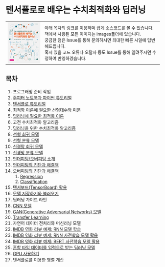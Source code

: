 # 텐서플로로 배우는 수치최적화와 딥러닝

<table>
<tr>
    <td><img align="top" src="./images/book_cover.png" width="150"></td>
    <td>아래 목차의 링크를 이용하며 쉽게 소스코드를 볼 수 있습니다. 
      <br>책에서 사용된 모든 이미지는 images폴더에 있습니다.
      <br>궁금한 점은 Issue를 통해 문의하시면 최대한 빠른 시일에 답변해드립니다.
      <br>혹시 있을 코드 오류나 오탈자 등도 Issue를 통해 알려주시면 수정하여 반영하겠습니다.
  </td>
</tr>
</table>

## 목차

1. 프로그래밍 준비 작업
1. [주피터 노트북과 파이썬 튜토리얼](https://colab.research.google.com/github/DNRY/tfopt/blob/main/notebooks/CH02.ipynb)
1. [텐서플로 튜토리얼](https://colab.research.google.com/github/DNRY/tfopt/blob/main/notebooks/CH03.ipynb)
1. [최적화 이론에 필요한 선형대수와 미분](https://colab.research.google.com/github/DNRY/tfopt/blob/main/notebooks/CH04.ipynb)
1. [딥러닝에 필요한 최적화 이론](https://colab.research.google.com/github/DNRY/tfopt/blob/main/notebooks/CH05.ipynb)
1. 고전 수치최적화 알고리즘
1. [딥러닝을 위한 수치최적화 알고리즘](https://colab.research.google.com/github/DNRY/tfopt/blob/main/notebooks/CH07.ipynb)
1. [선형 회귀 모델](https://colab.research.google.com/github/DNRY/tfopt/blob/main/notebooks/CH08.ipynb)
1. [선형 분류 모델](https://colab.research.google.com/github/DNRY/tfopt/blob/main/notebooks/CH09.ipynb)
1. [신경망 회귀 모델](https://colab.research.google.com/github/DNRY/tfopt/blob/main/notebooks/CH10.ipynb)
1. [신경망 분류 모델](https://colab.research.google.com/github/DNRY/tfopt/blob/main/notebooks/CH11.ipynb)
1. [언더피팅/오버피팅 소개](https://colab.research.google.com/github/DNRY/tfopt/blob/main/notebooks/CH12.ipynb)
1. [언더피팅의 진단과 해결책](https://colab.research.google.com/github/DNRY/tfopt/blob/main/notebooks/CH13.ipynb)
1. [오버피팅의 진단과 해결책](https://colab.research.google.com/github/DNRY/tfopt/blob/main/notebooks/CH14_Classification.ipynb)
    1. [Regression](https://colab.research.google.com/github/DNRY/tfopt/blob/main/notebooks/CH14_Regression.ipynb)
    1. [Classification](https://colab.research.google.com/github/DNRY/tfopt/blob/main/notebooks/CH14_Classification.ipynb)
1. [텐서보드(TensorBoard) 활용](https://colab.research.google.com/github/DNRY/tfopt/blob/main/notebooks/CH15.ipynb)
1. [모델 저장하기와 불러오기](https://colab.research.google.com/github/DNRY/tfopt/blob/main/notebooks/CH16.ipynb)
1. 딥러닝 가이드 라인
1. [CNN 모델](https://colab.research.google.com/github/DNRY/tfopt/blob/main/notebooks/CH18.ipynb)
1. [GAN(Generative Adversarial Networks) 모델](https://colab.research.google.com/github/DNRY/tfopt/blob/main/notebooks/CH19.ipynb)
1. [Transfer Learning](https://colab.research.google.com/github/DNRY/tfopt/blob/main/notebooks/CH20.ipynb)
1. 자연어 데이터 전처리와 머신러닝 모델
1. [IMDB 영화 리뷰 예제: RNN 모델 학습](https://colab.research.google.com/github/DNRY/tfopt/blob/main/notebooks/CH22.ipynb)
1. [IMDB 영화 리뷰 예제: RNN 사전학습 모델 활용](https://colab.research.google.com/github/DNRY/tfopt/blob/main/notebooks/CH23.ipynb)
1. [IMDB 영화 리뷰 예제: BERT 사전학습 모델 활용](https://colab.research.google.com/github/DNRY/tfopt/blob/main/notebooks/CH24.ipynb)
1. [혼합 타입 데이터를 입력으로 받는 딥러닝 모델](https://colab.research.google.com/github/DNRY/tfopt/blob/main/notebooks/CH25.ipynb)
1. [GPU 사용하기](https://colab.research.google.com/github/DNRY/tfopt/blob/main/notebooks/CH26.ipynb)
1. 텐서플로를 이용한 병렬 계산
